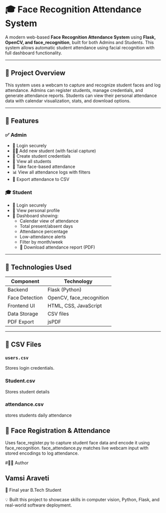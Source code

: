 # 🎓 Face Recognition Attendance System

A modern web-based **Face Recognition Attendance System** using **Flask, OpenCV, and face_recognition**, built for both Admins and Students. This system allows automatic student attendance using facial recognition with full dashboard functionality.

---

## 📸 Project Overview

This system uses a webcam to capture and recognize student faces and log attendance. Admins can register students, manage credentials, and generate attendance reports. Students can view their personal attendance data with calendar visualization, stats, and download options.

---

## 🔑 Features

### ✅ Admin
- 🔐 Login securely
- 🧍‍♂️ Add new student (with facial capture)
- 🔑 Create student credentials
- 👀 View all students
- 📅 Take face-based attendance
- 📊 View all attendance logs with filters
- 📁 Export attendance to CSV

### 🎓 Student
- 🔐 Login securely
- 👤 View personal profile
- 📆 Dashboard showing:
  - Calendar view of attendance
  - Total present/absent days
  - Attendance percentage
  - Low-attendance alerts
  - Filter by month/week
  - 📄 Download attendance report (PDF)

---

## 🧰 Technologies Used

| Component            | Technology       |
|---------------------|------------------|
| Backend             | Flask (Python)   |
| Face Detection      | OpenCV, face_recognition |
| Frontend UI         | HTML, CSS, JavaScript |
| Data Storage        | CSV files        |
| PDF Export          | jsPDF            |

---

## 📂 CSV Files

### `users.csv`
Stores login credentials.
### Student.csv
Stores student details
### attendance.csv
stores students daily attendance 

## 📸 Face Registration & Attendance
Uses face_register.py to capture student face data and encode it using face_recognition.
face_attendance.py matches live webcam input with stored encodings to log attendance.

#👨‍💻 Author
## Vamsi Araveti

💼 Final year B.Tech Student

💡 Built this project to showcase skills in computer vision, Python, Flask, and real-world software deployment.
